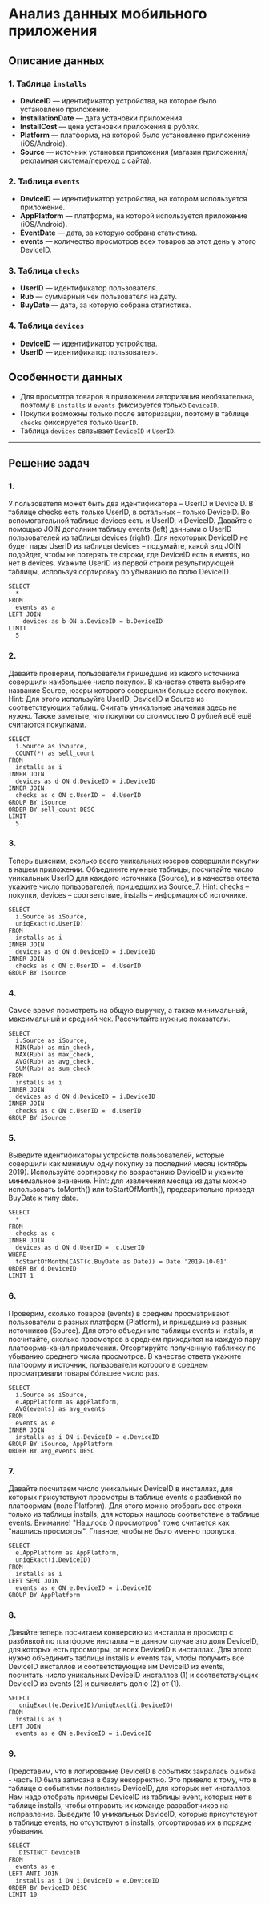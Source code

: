 # Анализ данных мобильного приложения

## Описание данных

### 1. Таблица `installs`
- **DeviceID** — идентификатор устройства, на которое было установлено приложение.
- **InstallationDate** — дата установки приложения.
- **InstallCost** — цена установки приложения в рублях.
- **Platform** — платформа, на которой было установлено приложение (iOS/Android).
- **Source** — источник установки приложения (магазин приложения/рекламная система/переход с сайта).

### 2. Таблица `events`
- **DeviceID** — идентификатор устройства, на котором используется приложение.
- **AppPlatform** — платформа, на которой используется приложение (iOS/Android).
- **EventDate** — дата, за которую собрана статистика.
- **events** — количество просмотров всех товаров за этот день у этого DeviceID.

### 3. Таблица `checks`
- **UserID** — идентификатор пользователя.
- **Rub** — суммарный чек пользователя на дату.
- **BuyDate** — дата, за которую собрана статистика.

### 4. Таблица `devices`
- **DeviceID** — идентификатор устройства.
- **UserID** — идентификатор пользователя.


## Особенности данных

- Для просмотра товаров в приложении авторизация необязательна, поэтому в `installs` и `events` фиксируется только `DeviceID`.
- Покупки возможны только после авторизации, поэтому в таблице `checks` фиксируется только `UserID`.
- Таблица `devices` связывает `DeviceID` и `UserID`.

---

## Решение задач

### 1. 
У пользователя может быть два идентификатора – UserID и DeviceID. В таблице checks есть только UserID, в остальных – только DeviceID. Во вспомогательной таблице devices есть и UserID, и DeviceID. 
Давайте с помощью JOIN дополним таблицу events (left) данными о UserID пользователей из таблицы devices (right). Для некоторых DeviceID не будет пары UserID из таблицы devices – подумайте, какой вид JOIN подойдет, чтобы не потерять те строки, где DeviceID есть в events, но нет в devices.
Укажите UserID из первой строки результирующей таблицы, используя сортировку по убыванию по полю DeviceID.

```
SELECT 
  * 
FROM 
  events as a 
LEFT JOIN 
    devices as b ON a.DeviceID = b.DeviceID 
LIMIT 
  5 
```

### 2.
Давайте проверим, пользователи пришедшие из какого источника совершили наибольшее число покупок. В качестве ответа выберите название Source, юзеры которого совершили больше всего покупок.
Hint: Для этого используйте UserID, DeviceID и Source из соответствующих таблиц. Считать уникальные значения здесь не нужно. Также заметьте, что покупки со стоимостью 0 рублей всё ещё считаются покупками.

```
SELECT 
  i.Source as iSource,
  COUNT(*) as sell_count
FROM 
  installs as i
INNER JOIN
  devices as d ON d.DeviceID = i.DeviceID
INNER JOIN
  checks as c ON c.UserID =  d.UserID
GROUP BY iSource
ORDER BY sell_count DESC
LIMIT 
  5 
```

### 3.
Теперь выясним, сколько всего уникальных юзеров совершили покупки в нашем приложении. 
Объедините нужные таблицы, посчитайте число уникальных UserID для каждого источника (Source), и в качестве ответа укажите число пользователей, пришедших из Source_7.
 Hint: checks – покупки, devices – соответствие, installs – информация об источнике.

```
SELECT 
  i.Source as iSource,
  uniqExact(d.UserID)
FROM 
  installs as i
INNER JOIN
  devices as d ON d.DeviceID = i.DeviceID
INNER JOIN
  checks as c ON c.UserID =  d.UserID
GROUP BY iSource
```



### 4. 
Самое время посмотреть на общую выручку, а также минимальный, максимальный и средний чек. Рассчитайте нужные показатели.
   
```
SELECT 
  i.Source as iSource,
  MIN(Rub) as min_check,
  MAX(Rub) as max_check,
  AVG(Rub) as avg_check,
  SUM(Rub) as sum_check
FROM 
  installs as i
INNER JOIN
  devices as d ON d.DeviceID = i.DeviceID
INNER JOIN
  checks as c ON c.UserID =  d.UserID
GROUP BY iSource

```


### 5. 
Выведите идентификаторы устройств пользователей, которые совершили как минимум одну покупку за последний месяц (октябрь 2019). Используйте сортировку по возрастанию DeviceID и укажите минимальное значение.
Hint: для извлечения месяца из даты можно использовать toMonth() или  toStartOfMonth(), предварительно приведя BuyDate к типу date.

```
SELECT 
  *
FROM 
  checks as c
INNER JOIN
  devices as d ON d.UserID =  c.UserID
WHERE
  toStartOfMonth(CAST(c.BuyDate as Date)) = Date '2019-10-01'
ORDER BY d.DeviceID
LIMIT 1
```

### 6. 
Проверим, сколько товаров (events) в среднем просматривают пользователи с разных платформ (Platform), и пришедшие из разных источников  (Source). Для этого объедините таблицы events и installs, и посчитайте, сколько просмотров в среднем приходится на каждую пару платформа-канал привлечения.
Отсортируйте полученную табличку по убыванию среднего числа просмотров. В качестве ответа укажите платформу и источник, пользователи которого в среднем просматривали товары бóльшее число раз.

```
SELECT 
  i.Source as iSource,
  e.AppPlatform as AppPlatform,
  AVG(events) as avg_events
FROM 
  events as e
INNER JOIN
  installs as i ON i.DeviceID = e.DeviceID
GROUP BY iSource, AppPlatform
ORDER BY avg_events DESC
```

### 7. 
Давайте посчитаем число уникальных DeviceID в инсталлах, для которых присутствуют просмотры в таблице events с разбивкой по платформам (поле Platform). Для этого можно отобрать все строки только из таблицы installs, для которых нашлось соответствие в таблице events. 
Внимание! "Нашлось 0 просмотров" тоже считается как "нашлись просмотры". Главное, чтобы не было именно пропуска.

```
SELECT 
  e.AppPlatform as AppPlatform,
  uniqExact(i.DeviceID)
FROM 
  installs as i
LEFT SEMI JOIN
  events as e ON e.DeviceID = i.DeviceID
GROUP BY AppPlatform
```

### 8.
Давайте теперь посчитаем конверсию из инсталла в просмотр с разбивкой по платформе инсталла – в данном случае это доля DeviceID, для которых есть просмотры, от всех DeviceID в инсталлах. 
Для этого нужно объединить таблицы installs и events так, чтобы получить все DeviceID инсталлов и соответствующие им DeviceID из events, посчитать число уникальных DeviceID инсталлов (1) и соответствующих DeviceID из events (2) и вычислить долю (2) от (1). 

```
SELECT 
   uniqExact(e.DeviceID)/uniqExact(i.DeviceID)
FROM 
  installs as i
LEFT JOIN
  events as e ON e.DeviceID = i.DeviceID
```

### 9. 
Представим, что в логирование DeviceID в событиях закралась ошибка - часть ID была записана в базу некорректно. Это привело к тому, что в таблице с событиями появились DeviceID, для которых нет инсталлов. Нам надо отобрать примеры DeviceID из таблицы event, которых нет в таблице installs, чтобы отправить их команде разработчиков на исправление. 
Выведите 10 уникальных DeviceID, которые присутствуют в таблице events, но отсутствуют в installs, отсортировав их в порядке убывания. 

```
SELECT 
   DISTINCT DeviceID
FROM 
  events as e
LEFT ANTI JOIN
  installs as i ON i.DeviceID = e.DeviceID
ORDER BY DeviceID DESC
LIMIT 10
```
